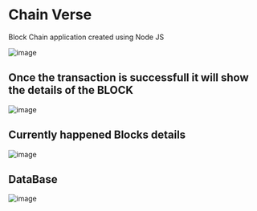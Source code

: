 # Chain Verse

Block Chain application created using Node JS

![image](https://github.com/SaranE1/ChainVerse/assets/110584461/c99194c0-a4cd-425c-83e8-a60fb38d5fd6)




## Once the transaction is successfull it will show the details of the BLOCK
![image](https://github.com/SaranE1/ChainVerse/assets/110584461/c26de8d6-5896-4f25-9570-cc03d2c6c526)


## Currently happened Blocks details 
![image](https://github.com/SaranE1/ChainVerse/assets/110584461/e89181b5-20d4-4a4e-8525-31327efce2e9)


## DataBase 
![image](https://github.com/SaranE1/ChainVerse/assets/110584461/77ddc654-3211-4632-bd2c-980993e97d9c)
